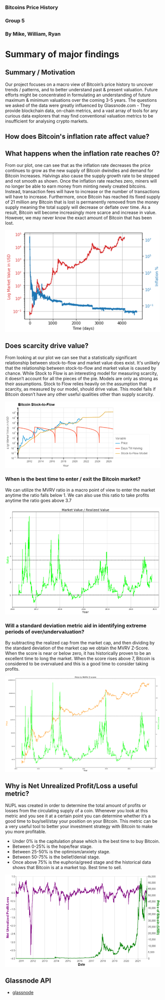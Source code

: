 ### Bitcoins Price History
### Group 5
### By Mike, William, Ryan

# Summary of major findings

## Summary / Motivation
Our project focuses on a macro view of Bitcoin’s price history to uncover trends / patterns, and to better understand past & present valuation. Future efforts might be concentrated in formulating an understanding of future maximum & minimum valuations over the coming 3-5 years.
The questions we asked of the data were greatly influenced by Glassnode.com - They provide blockchain data, on-chain metrics, and a vast array of tools for any curious data explorers that may find conventional valuation metrics to be insufficient for analysing crypto markets.

## How does Bitcoin's inflation rate affect value?
## What happens when the inflation rate reaches 0?

From our plot, one can see that as the inflation rate decreases the price continues to grow as the new supply of Bitcoin dwindles and demand for Bitcoin Increases. Halvings also cause the supply growth rate to be stepped and not smooth as shown. Once the inflation rate reaches zero, miners will no longer be able to earn money from minting newly created bitcoins. Instead, transaction fees will have to increase or the number of transactions will have to increase. Furthermore, once Bitcoin has reached its fixed supply of 21 million any Bitcoin that is lost is permanently removed from the money supply meaning the total supply will decrease or deflate over time. As a result, Bitcoin will become increasingly more scarce and increase in value. However, we may never know the exact amount of Bitcoin that has been lost.




![Bitcoin Inflation Plot](Photos/Graph_PNGs/Inflation_Plot.png)

## Does scarcity drive value?
From looking at our plot we can see that a statistically significant relationship between stock-to-flow and market value does exist. It's unlikely that the relationship between stock-to-flow and market value is caused by chance. While Stock to Flow is an interesting model for measuring scarcity, it doesn’t account for all the pieces of the pie. Models are only as strong as their assumptions. Stock to Flow relies heavily on the assumption that scarcity, as measured by our model, should drive value. This model fails if Bitcoin doesn’t have any other useful qualities other than supply scarcity.

![Bitcoin Stock-to-Flow](Photos/Graph_PNGs/Stock-to-Flow_Plot.png)
### When is the best time to enter / exit the Bitcoin market?

We can utilize the MVRV ratio in a macro point of view to enter the market anytime the ratio falls below 1. We can also use this ratio to take profits anytime the ratio goes above 3.7

![MVRV Graph](Photos/Graph_PNGs/MVRV_Graph.png)


### Will a standard deviation metric aid in identifying extreme periods of over/undervaluation?

By subtracting the realized cap from the market cap, and then dividing by the standard deviation of the market cap we obtain the MVRV Z-Score. When the score is near or below zero, it has historically proven to be an excellent time to long the market. When the score rises above 7, Bitcoin is considered to be overvalued and this is a good time to consider taking profits.

![Price and MRVR Z-Score Graph](Photos/Graph_PNGs/Price_and_MVRV_Z_Score_Graph.png)

## Why is Net Unrealized Profit/Loss a useful metric?

NUPL was created in order to determine the total amount of profits or losses from the circulating supply of a coin. Whenever you look at this metric and you see it at a certain point you can determine whether it’s a good time to buy/sell/stay your position on your Bitcoin. This metric can be a very useful tool to better your investment strategy with Bitcoin to make you more profitable.


* Under 0% is the capitulation phase which is the best time to buy Bitcoin.
* Between 0-25% is the hope/fear stage.
* Between 25-50% is the optimism/anxiety stage.
* Between 50-75% is the belief/denial stage.
* Once above 75% is the euphoria/greed stage and the historical data shows that Bitcoin is at a market top. Best time to sell.

![Bitcoin NUPL](Photos/Graph_PNGs/NUPLgraph.png)

## Glassnode API

* [glassnode](https://glassnode.com/)

